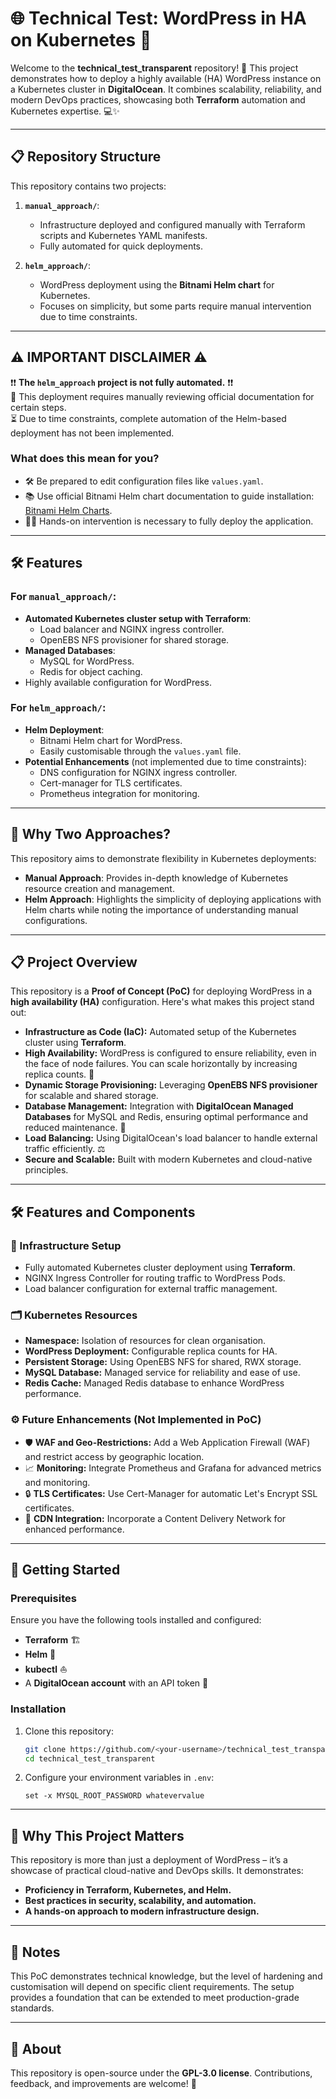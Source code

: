 # 🌐 Technical Test: WordPress in HA on Kubernetes 🚀

Welcome to the **technical_test_transparent** repository! 🎉 This project demonstrates how to deploy a highly available (HA) WordPress instance on a Kubernetes cluster in **DigitalOcean**. It combines scalability, reliability, and modern DevOps practices, showcasing both **Terraform** automation and Kubernetes expertise. 💻✨

---

## 📋 Repository Structure

This repository contains two projects:

1. **`manual_approach/`**: 
   - Infrastructure deployed and configured manually with Terraform scripts and Kubernetes YAML manifests.
   - Fully automated for quick deployments.

2. **`helm_approach/`**:
   - WordPress deployment using the **Bitnami Helm chart** for Kubernetes.
   - Focuses on simplicity, but some parts require manual intervention due to time constraints.

---

## ⚠️ IMPORTANT DISCLAIMER ⚠️

❗❗ **The `helm_approach` project is not fully automated.** ❗❗  
🚧 This deployment requires manually reviewing official documentation for certain steps.  
⏳ Due to time constraints, complete automation of the Helm-based deployment has not been implemented.  

### What does this mean for you?  
- 🛠️ Be prepared to edit configuration files like `values.yaml`.
- 📚 Use official Bitnami Helm chart documentation to guide installation: [Bitnami Helm Charts](https://bitnami.com/stack/kubernetes).
- 🧑‍💻 Hands-on intervention is necessary to fully deploy the application.

---

## 🛠️ Features

### For `manual_approach/`:
- **Automated Kubernetes cluster setup with Terraform**:
  - Load balancer and NGINX ingress controller.
  - OpenEBS NFS provisioner for shared storage.
- **Managed Databases**:
  - MySQL for WordPress.
  - Redis for object caching.
- Highly available configuration for WordPress.

### For `helm_approach/`:
- **Helm Deployment**:
  - Bitnami Helm chart for WordPress.
  - Easily customisable through the `values.yaml` file.
- **Potential Enhancements** (not implemented due to time constraints):
  - DNS configuration for NGINX ingress controller.
  - Cert-manager for TLS certificates.
  - Prometheus integration for monitoring.

---

## 🤔 Why Two Approaches?

This repository aims to demonstrate flexibility in Kubernetes deployments:
- **Manual Approach**: Provides in-depth knowledge of Kubernetes resource creation and management.
- **Helm Approach**: Highlights the simplicity of deploying applications with Helm charts while noting the importance of understanding manual configurations.

---

## 📋 Project Overview

This repository is a **Proof of Concept (PoC)** for deploying WordPress in a **high availability (HA)** configuration. Here's what makes this project stand out:

- **Infrastructure as Code (IaC):** Automated setup of the Kubernetes cluster using **Terraform**.
- **High Availability:** WordPress is configured to ensure reliability, even in the face of node failures. You can scale horizontally by increasing replica counts. 🔄
- **Dynamic Storage Provisioning:** Leveraging **OpenEBS NFS provisioner** for scalable and shared storage.
- **Database Management:** Integration with **DigitalOcean Managed Databases** for MySQL and Redis, ensuring optimal performance and reduced maintenance. 💾
- **Load Balancing:** Using DigitalOcean's load balancer to handle external traffic efficiently. ⚖️
- **Secure and Scalable:** Built with modern Kubernetes and cloud-native principles.

---

## 🛠️ Features and Components

### 🔧 Infrastructure Setup
- Fully automated Kubernetes cluster deployment using **Terraform**.
- NGINX Ingress Controller for routing traffic to WordPress Pods.
- Load balancer configuration for external traffic management.

### 🗂️ Kubernetes Resources
- **Namespace:** Isolation of resources for clean organisation.
- **WordPress Deployment:** Configurable replica counts for HA.
- **Persistent Storage:** Using OpenEBS NFS for shared, RWX storage.
- **MySQL Database:** Managed service for reliability and ease of use.
- **Redis Cache:** Managed Redis database to enhance WordPress performance.

### ⚙️ Future Enhancements (Not Implemented in PoC)
- 🛡️ **WAF and Geo-Restrictions:** Add a Web Application Firewall (WAF) and restrict access by geographic location.
- 📈 **Monitoring:** Integrate Prometheus and Grafana for advanced metrics and monitoring.
- 🔒 **TLS Certificates:** Use Cert-Manager for automatic Let's Encrypt SSL certificates.
- 📡 **CDN Integration:** Incorporate a Content Delivery Network for enhanced performance.

---

## 🚀 Getting Started

### Prerequisites
Ensure you have the following tools installed and configured:
- **Terraform** 🏗️
- **Helm** 🛶
- **kubectl** ⛵
- A **DigitalOcean account** with an API token 🔑

### Installation
1. Clone this repository:
   ```bash
   git clone https://github.com/<your-username>/technical_test_transparent.git
   cd technical_test_transparent
   ```

2. Configure your environment variables in `.env`:
   ```
   set -x MYSQL_ROOT_PASSWORD whatevervalue
   ```

---

## 🤔 Why This Project Matters

This repository is more than just a deployment of WordPress – it’s a showcase of practical cloud-native and DevOps skills. It demonstrates:
- **Proficiency in Terraform, Kubernetes, and Helm.**
- **Best practices in security, scalability, and automation.**
- **A hands-on approach to modern infrastructure design.**

---

## 📝 Notes

This PoC demonstrates technical knowledge, but the level of hardening and customisation will depend on specific client requirements. The setup provides a foundation that can be extended to meet production-grade standards.

---

## 🙌 About

This repository is open-source under the **GPL-3.0 license**. Contributions, feedback, and improvements are welcome! 💬
```
